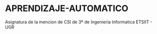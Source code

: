 # APRENDIZAJE-AUTOMATICO
Asignatura de la mencion de CSI de 3º de Ingenieria Informatica ETSIIT - UGR
